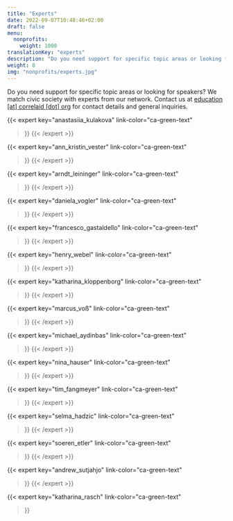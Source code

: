 ```yaml
---
title: "Experts"
date: 2022-09-07T10:48:46+02:00
draft: false
menu:
  nonprofits:
    weight: 1000
translationKey: "experts"
description: "Do you need support for specific topic areas or looking for speakers? We match civic society with experts from our network. "
weight: 8
img: "nonprofits/experts.jpg"
---
```


Do you need support for specific topic areas or looking for speakers? We match civic society with experts from our network. Contact us at [education [at] correlaid [dot] org](mailto:education@correlaid.org) for contact details and general inquiries.

{{< expert
    key="anastasiia_kulakova"
    link-color="ca-green-text"
>}}
{{< /expert >}}

{{< expert
    key="ann_kristin_vester"
    link-color="ca-green-text"
>}}
{{< /expert >}}

{{< expert
    key="arndt_leininger"
    link-color="ca-green-text"
>}}
{{< /expert >}}

{{< expert
    key="daniela_vogler"
    link-color="ca-green-text"
>}}
{{< /expert >}}

{{< expert
    key="francesco_gastaldello"
    link-color="ca-green-text"
>}}
{{< /expert >}}

{{< expert
    key="henry_webel"
    link-color="ca-green-text"
>}}
{{< /expert >}}

{{< expert
    key="katharina_kloppenborg"
    link-color="ca-green-text"
>}}
{{< /expert >}}

{{< expert
    key="marcus_voß"
    link-color="ca-green-text"
>}}
{{< /expert >}}

{{< expert
    key="michael_aydinbas"
    link-color="ca-green-text"
>}}
{{< /expert >}}

{{< expert
    key="nina_hauser"
    link-color="ca-green-text"
>}}
{{< /expert >}}

{{< expert
    key="tim_fangmeyer"
    link-color="ca-green-text"
>}}
{{< /expert >}}

{{< expert
    key="selma_hadzic"
    link-color="ca-green-text"
>}}
{{< /expert >}}

{{< expert
    key="soeren_etler"
    link-color="ca-green-text"
>}}
{{< /expert >}}

{{< expert
    key="andrew_sutjahjo"
    link-color="ca-green-text"
>}}
{{< /expert >}}

{{< expert
    key="katharina_rasch"
    link-color="ca-green-text"
>}}
